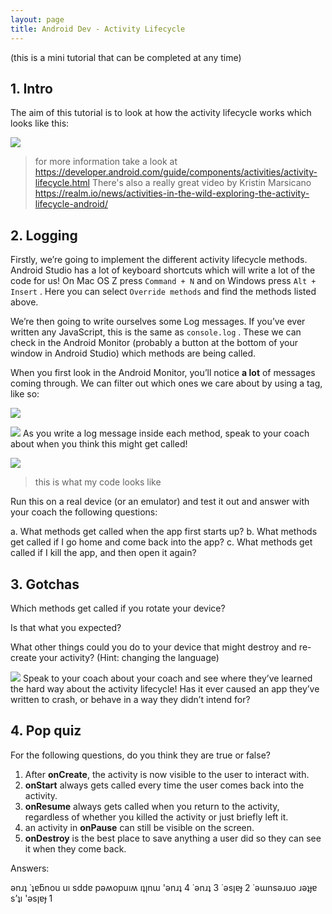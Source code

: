```yaml
---
layout: page
title: Android Dev - Activity Lifecycle
---
```


(this is a mini tutorial that can be completed at any time)

## 1. Intro

The aim of this tutorial is to look at how the activity lifecycle works which looks like this:


![](https://d2mxuefqeaa7sj.cloudfront.net/s_E25ED0FC0DF5A9B6B084CB936BAE886D8F9B2E37A2183F438D75F8F9BC39F410_1487708990139_file.png)

> for more information take a look at https://developer.android.com/guide/components/activities/activity-lifecycle.html There's also a really great video by Kristin Marsicano https://realm.io/news/activities-in-the-wild-exploring-the-activity-lifecycle-android/

## 2. Logging

Firstly, we’re going to implement the different activity lifecycle methods. Android Studio has a lot of keyboard shortcuts which will write a lot of the code for us! On Mac OS Z press `Command + N` and on Windows press `Alt + Insert` . Here you can select `Override methods` and find the methods listed above.

We’re then going to write ourselves some Log messages. If you’ve ever written any JavaScript, this is the same as `console.log` . These we can check in the Android Monitor (probably a button at the bottom of your window in Android Studio) which methods are being called.

When you first look in the Android Monitor, you’ll notice **a lot** of messages coming through. We can filter out which ones we care about by using a tag, like so:


![](https://d2mxuefqeaa7sj.cloudfront.net/s_E25ED0FC0DF5A9B6B084CB936BAE886D8F9B2E37A2183F438D75F8F9BC39F410_1487710556648_Screen+Shot+2017-02-21+at+20.55.42.png)

![](https://d2mxuefqeaa7sj.cloudfront.net/s_E25ED0FC0DF5A9B6B084CB936BAE886D8F9B2E37A2183F438D75F8F9BC39F410_1487709397176_test.png) As you write a log message inside each method, speak to your coach about when you think this might get called!

![](https://d2mxuefqeaa7sj.cloudfront.net/s_E25ED0FC0DF5A9B6B084CB936BAE886D8F9B2E37A2183F438D75F8F9BC39F410_1487708752616_Screen+Shot+2017-02-21+at+20.25.28.png)

> this is what my code looks like

Run this on a real device (or an emulator) and test it out and answer with your coach the following questions:

a. What methods get called when the app first starts up?
b. What methods get called if I go home and come back into the app?
c. What methods get called if I kill the app, and then open it again?

## 3. Gotchas

Which methods get called if you rotate your device?

Is that what you expected?

What other things could you do to your device that might destroy and re-create your activity? (Hint: changing the language)

![](https://d2mxuefqeaa7sj.cloudfront.net/s_E25ED0FC0DF5A9B6B084CB936BAE886D8F9B2E37A2183F438D75F8F9BC39F410_1487709473122_test.png) Speak to your coach about your coach and see where they’ve learned the hard way about the activity lifecycle! Has it ever caused an app they’ve written to crash, or behave in a way they didn’t intend for?

## 4. Pop quiz

For the following questions, do you think they are true or false?


1. After **onCreate**, the activity is now visible to the user to interact with.
2. **onStart** always gets called every time the user comes back into the activity.
3. **onResume** always gets called when you return to the activity, regardless of whether you killed the activity or just briefly left it.
4. an activity in **onPause** can still be visible on the screen.
5. **onDestroy** is the best place to save anything a user did so they can see it when they come back.


Answers:

ǝnɹʇ ˙ʇɐƃnou uı sddɐ pǝʍopuıʍ ıʇןnɯ 'ǝnɹʇ 4 ˙ǝnɹʇ 3 ˙ǝsןɐɟ 2 ˙ǝɯnsǝɹuo ɹǝʇɟɐ s’ʇı 'ǝsןɐɟ 1
